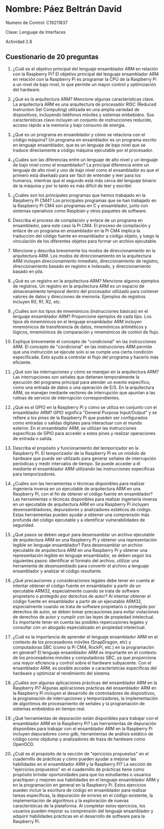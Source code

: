 # Nombre: Páez Beltrán David
Numero de Control: C19211837

Clase: Lenguaje de Interfaces

Actividad 2.8
## Cuestionario de 20 preguntas

1.	¿Cuál es el objetivo principal del lenguaje ensamblador ARM en relación con la Raspberry Pi?
El objetivo principal del lenguaje ensamblador ARM en relación con la Raspberry Pi es programar la CPU de la Raspberry Pi a un nivel de bajo nivel, lo que permite un mayor control y optimización del hardware.

2.	¿Qué es la arquitectura ARM? Mencione algunas características clave.
La arquitectura ARM es una arquitectura de procesador RISC (Reduced Instruction Set Computing) utilizada en una amplia variedad de dispositivos, incluyendo teléfonos móviles y sistemas embebidos. Sus características clave incluyen un conjunto de instrucciones reducido, acceso rápido a la memoria y bajo consumo de energía.

3.	¿Qué es un programa en ensamblador y cómo se relaciona con el código máquina?
Un programa en ensamblador es un programa escrito en lenguaje ensamblador, que es un lenguaje de bajo nivel que se traduce directamente a código máquina ejecutable por el procesador.

4.	¿Cuáles son las diferencias entre un lenguaje de alto nivel y un lenguaje de bajo nivel como el ensamblador?
La principal diferencia entre un lenguaje de alto nivel y uno de bajo nivel como el ensamblador es que el primero está diseñado para ser fácil de entender y leer para los humanos, mientras que el segundo está más cerca del lenguaje binario de la máquina y por lo tanto es más difícil de leer y escribir.

5.	¿Cuáles son los principales programas que hemos trabajado en la Raspberry Pi CM4?
Los principales programas que se han trabajado en la Raspberry Pi CM4 son programas en C y ensamblador, junto con sistemas operativos como Raspbian y otros paquetes de software.

6.	Describa el proceso de compilación y enlace de un programa en ensamblador, para este caso la Pi CM4.
El proceso de compilación y enlace de un programa en ensamblador en la Pi CM4 implica la traducción del código fuente en ensamblador a código objeto, y luego la vinculación de los diferentes objetos para formar un archivo ejecutable.

7.	Mencione y describa brevemente los modos de direccionamiento en la arquitectura ARM.
Los modos de direccionamiento en la arquitectura ARM incluyen direccionamiento inmediato, direccionamiento de registro, direccionamiento basado en registro e indexado, y direccionamiento basado en pila.

8.	¿Qué es un registro en la arquitectura ARM? Mencione algunos ejemplos de registros.
Un registro en la arquitectura ARM es un espacio de almacenamiento temporal dentro del procesador utilizado para contener valores de datos y direcciones de memoria. Ejemplos de registros incluyen R0, R1, R2, etc.

9.	¿Cuáles son los tipos de mnemónicos (instrucciones básicas) en el lenguaje ensamblador ARM? Proporcione ejemplos de cada tipo.
Los tipos de mnemónicos en el lenguaje ensamblador ARM incluyen mnemónicos de transferencia de datos, mnemónicos aritméticos y lógicos, mnemónicos de comparación y mnemónicos de control de flujo.

10.	Explique brevemente el concepto de "condicional" en las instrucciones ARM.
El concepto de "condicional" en las instrucciones ARM permite que una instrucción se ejecute solo si se cumple una cierta condición especificada. Esto ayuda a controlar el flujo del programa y hacerlo más eficiente.

11.	¿Qué son las interrupciones y cómo se manejan en la arquitectura ARM?
Las interrupciones son señales que detienen temporalmente la ejecución del programa principal para atender un evento específico, como una entrada de datos o una operación de E/S. En la arquitectura ARM, se manejan mediante vectores de interrupción que apuntan a las rutinas de servicio de interrupción correspondientes.

12.	¿Qué es el GPIO en la Raspberry Pi y cómo se utiliza en conjunto con el ensamblador ARM?
GPIO significa "General Purpose Input/Output" y se refiere a los pines de la Raspberry Pi que pueden ser configurados como entradas o salidas digitales para interactuar con el mundo exterior. En el ensamblador ARM, se utilizan las instrucciones específicas de GPIO para acceder a estos pines y realizar operaciones de entrada o salida.

13.	Describa el propósito y funcionamiento del temporizador en la Raspberry Pi.
El temporizador de la Raspberry Pi es un módulo de hardware que puede ser utilizado para generar señales de interrupción periódicas y medir intervalos de tiempo. Se puede acceder a él mediante el ensamblador ARM utilizando las instrucciones específicas para temporizadores.

14.	¿Cuáles son las herramientas o técnicas disponibles para realizar ingeniería inversa en un ejecutable de arquitectura ARM en una Raspberry Pi, con el fin de obtener el código fuente en ensamblador?
Las herramientas o técnicas disponibles para realizar ingeniería inversa en un ejecutable de arquitectura ARM en una Raspberry Pi incluyen desensambladores, depuradores y analizadores estáticos de código. Estas herramientas pueden ayudar a obtener una comprensión más profunda del código ejecutable y a identificar vulnerabilidades de seguridad.

15.	¿Qué pasos se deben seguir para desensamblar un archivo ejecutable de arquitectura ARM en una Raspberry Pi y obtener una representación legible en lenguaje ensamblador?
Para desensamblar un archivo ejecutable de arquitectura ARM en una Raspberry Pi y obtener una representación legible en lenguaje ensamblador, se deben seguir los siguientes pasos: identificar el formato del archivo, utilizar una herramienta de desensamblado para convertir el archivo a lenguaje ensamblador y analizar el código resultante.

16.	¿Qué precauciones y consideraciones legales debe tener en cuenta al intentar obtener el código fuente en ensamblador a partir de un ejecutable ARM32, especialmente cuando se trata de software propietario o protegido por derechos de autor?
Al intentar obtener el código fuente en ensamblador a partir de un ejecutable ARM32, especialmente cuando se trata de software propietario o protegido por derechos de autor, se deben tomar precauciones para evitar violaciones de derechos de autor y cumplir con las leyes de propiedad intelectual. Es importante tener en cuenta las posibles repercusiones legales y consultar con un abogado especializado en propiedad intelectual.

17.	¿Cuál es la importancia de aprender el lenguaje ensamblador ARM en el contexto de los procesadores móviles (SnapDragon, etc) y computadoras SBC (como la Pi CM4, RockPi, etc.) en la programación en general?
El lenguaje ensamblador ARM es importante en el contexto de los procesadores móviles y computadoras SBC, ya que proporciona una mayor eficiencia y control sobre el hardware subyacente. Con el ensamblador ARM, es posible acceder a características específicas del hardware y optimizar el rendimiento del sistema.

18.	¿Cuáles son algunas aplicaciones prácticas del ensamblador ARM en la Raspberry Pi?
Algunas aplicaciones prácticas del ensamblador ARM en la Raspberry Pi incluyen el desarrollo de controladores de dispositivos, la programación de interrupciones y temporizadores, la implementación de algoritmos de procesamiento de señales y la programación de sistemas embebidos en tiempo real.

19.	¿Qué herramientas de depuración están disponibles para trabajar con el ensamblador ARM en la Raspberry Pi?
Las herramientas de depuración disponibles para trabajar con el ensamblador ARM en la Raspberry Pi incluyen depuradores como gdb, herramientas de análisis estático de código como objdump y analizadores de traza de hardware como OpenOCD.

20.	¿Cuál es el propósito de la sección de "ejercicios propuestos" en el cuadernillo de prácticas y cómo pueden ayudar a mejorar las habilidades en el ensamblador ARM y la Raspberry Pi?
La sección de "ejercicios propuestos" en el cuadernillo de prácticas tiene como propósito brindar oportunidades para que los estudiantes o usuarios practiquen y mejoren sus habilidades en el lenguaje ensamblador ARM y en la programación en general en la Raspberry Pi. Estos ejercicios pueden incluir la escritura de código en ensamblador para realizar tareas específicas, la depuración de errores en el código existente, la implementación de algoritmos y la exploración de nuevas características de la plataforma. Al completar estos ejercicios, los usuarios pueden mejorar su comprensión del lenguaje ensamblador y adquirir habilidades prácticas en el desarrollo de software para la Raspberry Pi.

